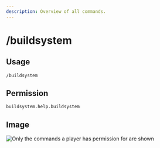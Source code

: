 ```yaml
---
description: Overview of all commands.
---
```


# /buildsystem

## Usage

```
/buildsystem
```

## Permission

```
buildsystem.help.buildsystem
```

## Image

![Only the commands a player has permission for are shown](../.gitbook/assets/buildsystem_help.png)

